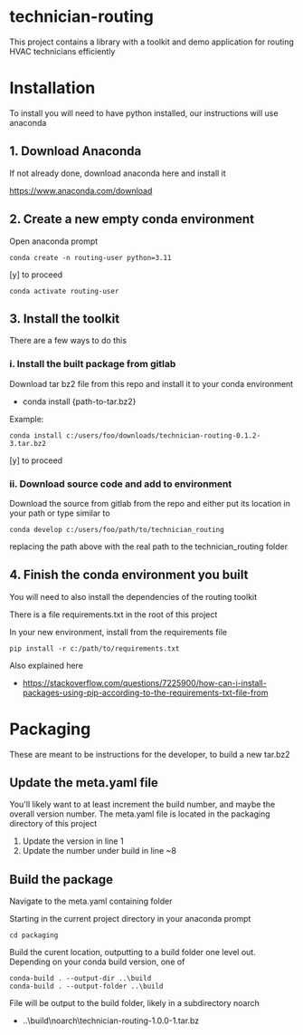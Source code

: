 # technician-routing

This project contains a library with a toolkit and demo application for routing HVAC technicians efficiently

# Installation

To install you will need to have python installed, our instructions will use anaconda

## 1. Download Anaconda

If not already done, download anaconda here and install it

https://www.anaconda.com/download

## 2. Create a new empty conda environment

Open anaconda prompt

    conda create -n routing-user python=3.11
    
[y] to proceed

    conda activate routing-user

## 3. Install the toolkit

There are a few ways to do this

### i. Install the built package from gitlab

Download tar bz2 file from this repo and install it to your conda environment
- conda install {path-to-tar.bz2}

Example:

    conda install c:/users/foo/downloads/technician-routing-0.1.2-3.tar.bz2


[y] to proceed


### ii.  Download source code and add to environment

Download the source from gitlab from the repo and either put its location in your path or type similar to

    conda develop c:/users/foo/path/to/technician_routing


replacing the path above with the real path to the technician_routing folder

## 4. Finish the conda environment you built

You will need to also install the dependencies of the routing toolkit

There is a file requirements.txt in the root of this project

In your new environment, install from the requirements file

    pip install -r c:/path/to/requirements.txt

Also explained here
- https://stackoverflow.com/questions/7225900/how-can-i-install-packages-using-pip-according-to-the-requirements-txt-file-from




# Packaging

These are meant to be instructions for the developer, to build a new tar.bz2

## Update the meta.yaml file

You'll likely want to at least increment the build number, and maybe the overall version number.
The meta.yaml file is located in the packaging directory of this project

1. Update the version in line 1
2. Update the number under build in line ~8


## Build the package

Navigate to the meta.yaml containing folder

Starting in the current project directory in your anaconda prompt

    cd packaging

Build the curent location, outputting to a build folder one level out.  Depending on your conda build version, one of

    conda-build . --output-dir ..\build
    conda-build . --output-folder ..\build

File will be output to the build folder, likely in a subdirectory noarch

- ..\build\noarch\technician-routing-1.0.0-1.tar.bz

